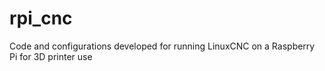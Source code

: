 # rpi_cnc
Code and configurations developed for running LinuxCNC on a Raspberry Pi for 3D printer use
